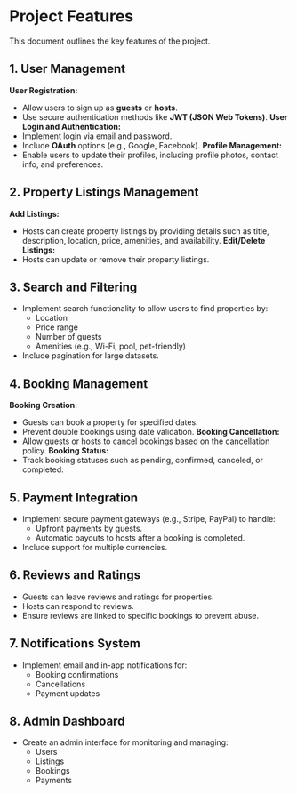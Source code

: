 # Project Features

This document outlines the key features of the project.

## 1. User Management
**User Registration:**
* Allow users to sign up as **guests** or **hosts**.
* Use secure authentication methods like **JWT (JSON Web Tokens)**.
**User Login and Authentication:**
* Implement login via email and password.
* Include **OAuth** options (e.g., Google, Facebook).
**Profile Management:**
* Enable users to update their profiles, including profile photos, contact info, and preferences.

## 2. Property Listings Management
**Add Listings:**
* Hosts can create property listings by providing details such as title, description, location, price, amenities, and availability.
**Edit/Delete Listings:**
* Hosts can update or remove their property listings.

## 3. Search and Filtering
* Implement search functionality to allow users to find properties by:
    * Location
    * Price range
    * Number of guests
    * Amenities (e.g., Wi-Fi, pool, pet-friendly)
* Include pagination for large datasets.

## 4. Booking Management
**Booking Creation:**
* Guests can book a property for specified dates.
* Prevent double bookings using date validation.
**Booking Cancellation:**
* Allow guests or hosts to cancel bookings based on the cancellation policy.
**Booking Status:**
* Track booking statuses such as pending, confirmed, canceled, or completed.

## 5. Payment Integration
* Implement secure payment gateways (e.g., Stripe, PayPal) to handle:
    * Upfront payments by guests.
    * Automatic payouts to hosts after a booking is completed.
* Include support for multiple currencies.

## 6. Reviews and Ratings
* Guests can leave reviews and ratings for properties.
* Hosts can respond to reviews.
* Ensure reviews are linked to specific bookings to prevent abuse.

## 7. Notifications System
* Implement email and in-app notifications for:
    * Booking confirmations
    * Cancellations
    * Payment updates

## 8. Admin Dashboard
* Create an admin interface for monitoring and managing:
    * Users
    * Listings
    * Bookings
    * Payments
